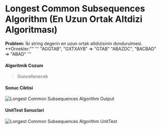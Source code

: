 # Longest Common Subsequences Algorithm (En Uzun Ortak Altdizi Algoritması)
**Problem:** İki string degerin en uzun ortak altdizisinin dondurulmesi.
**Ornekler:""
'''
"AGGTAB", "GXTXAYB" => "GTAB"
"ABAZDC", "BACBAD"  => "ABAD"
'''

#### Algoritmik Cozum
> Guncellenecek

#### Sonuc Ciktisi
![Longest Common Subsequences Algorithm Output](https://github.com/omereryilmaz/Algorithms/tree/master/LongestCommonSubsequences/img/1.png)

#### UnitTest Sonuclari
![Longest Common Subsequences Algorithm UnitTest](https://github.com/omereryilmaz/Algorithms/tree/master/LongestCommonSubsequences/img/2.png)
